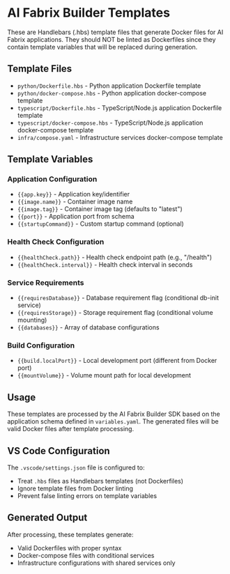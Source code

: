 # AI Fabrix Builder Templates

These are Handlebars (.hbs) template files that generate Docker files for AI Fabrix applications. They should NOT be linted as Dockerfiles since they contain template variables that will be replaced during generation.

## Template Files

- `python/Dockerfile.hbs` - Python application Dockerfile template
- `python/docker-compose.hbs` - Python application docker-compose template
- `typescript/Dockerfile.hbs` - TypeScript/Node.js application Dockerfile template
- `typescript/docker-compose.hbs` - TypeScript/Node.js application docker-compose template
- `infra/compose.yaml` - Infrastructure services docker-compose template

## Template Variables

### Application Configuration
- `{{app.key}}` - Application key/identifier
- `{{image.name}}` - Container image name
- `{{image.tag}}` - Container image tag (defaults to "latest")
- `{{port}}` - Application port from schema
- `{{startupCommand}}` - Custom startup command (optional)

### Health Check Configuration
- `{{healthCheck.path}}` - Health check endpoint path (e.g., "/health")
- `{{healthCheck.interval}}` - Health check interval in seconds

### Service Requirements
- `{{requiresDatabase}}` - Database requirement flag (conditional db-init service)
- `{{requiresStorage}}` - Storage requirement flag (conditional volume mounting)
- `{{databases}}` - Array of database configurations

### Build Configuration
- `{{build.localPort}}` - Local development port (different from Docker port)
- `{{mountVolume}}` - Volume mount path for local development

## Usage

These templates are processed by the AI Fabrix Builder SDK based on the application schema defined in `variables.yaml`. The generated files will be valid Docker files after template processing.

## VS Code Configuration

The `.vscode/settings.json` file is configured to:
- Treat `.hbs` files as Handlebars templates (not Dockerfiles)
- Ignore template files from Docker linting
- Prevent false linting errors on template variables

## Generated Output

After processing, these templates generate:
- Valid Dockerfiles with proper syntax
- Docker-compose files with conditional services
- Infrastructure configurations with shared services only
